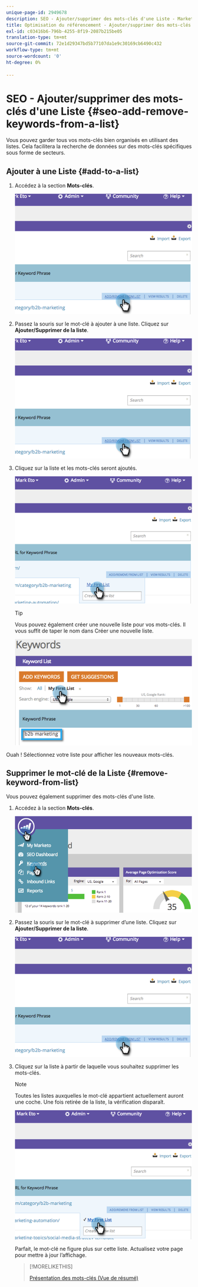 ```yaml
---
unique-page-id: 2949678
description: SEO - Ajouter/supprimer des mots-clés d'une Liste - Marketo Docs - Documentation du produit
title: Optimisation du référencement - Ajouter/supprimer des mots-clés d'une Liste
exl-id: c03416b6-796b-4255-8f19-2087b215be05
translation-type: tm+mt
source-git-commit: 72e1d29347bd5b77107da1e9c30169cb6490c432
workflow-type: tm+mt
source-wordcount: '0'
ht-degree: 0%

---
```


# SEO - Ajouter/supprimer des mots-clés d&#39;une Liste {#seo-add-remove-keywords-from-a-list}

Vous pouvez garder tous vos mots-clés bien organisés en utilisant des listes. Cela facilitera la recherche de données sur des mots-clés spécifiques sous forme de secteurs.

## Ajouter à une Liste {#add-to-a-list}

1. Accédez à la section **Mots-clés**.

   ![](assets/image2014-9-18-11-3a48-3a36.png)

1. Passez la souris sur le mot-clé à ajouter à une liste. Cliquez sur **Ajouter/Supprimer de la liste**.

   ![](assets/image2014-9-18-11-3a48-3a42.png)

1. Cliquez sur la liste et les mots-clés seront ajoutés.

   ![](assets/image2014-9-18-11-3a48-3a47.png)

   >[!TIP]
   >
   >Vous pouvez également créer une nouvelle liste pour vos mots-clés. Il vous suffit de taper le nom dans Créer une nouvelle liste.

   ![](assets/image2014-9-18-11-3a49-3a16.png)

Ouah ! Sélectionnez votre liste pour afficher les nouveaux mots-clés.

## Supprimer le mot-clé de la Liste {#remove-keyword-from-list}

Vous pouvez également supprimer des mots-clés d&#39;une liste.

1. Accédez à la section **Mots-clés**.

   ![](assets/image2014-9-18-11-3a49-3a55.png)

1. Passez la souris sur le mot-clé à supprimer d’une liste. Cliquez sur **Ajouter/Supprimer de la liste**.

   ![](assets/image2014-9-18-11-3a50-3a4.png)

1. Cliquez sur la liste à partir de laquelle vous souhaitez supprimer les mots-clés.

   >[!NOTE]
   >
   >Toutes les listes auxquelles le mot-clé appartient actuellement auront une coche. Une fois retirée de la liste, la vérification disparaît.

   ![](assets/image2014-9-18-11-3a50-3a41.png)

   Parfait, le mot-clé ne figure plus sur cette liste. Actualisez votre page pour mettre à jour l’affichage.

   >[!MORELIKETHIS]
   >
   >[Présentation des mots-clés (Vue de résumé)](/help/marketo/product-docs/additional-apps/seo/keywords/seo-understanding-keywords.md)
